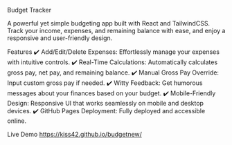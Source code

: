 Budget Tracker

A powerful yet simple budgeting app built with React and TailwindCSS. Track your income, expenses, and remaining balance with ease, and enjoy a responsive and user-friendly design.

Features
✔️ Add/Edit/Delete Expenses: Effortlessly manage your expenses with intuitive controls.
✔️ Real-Time Calculations: Automatically calculates gross pay, net pay, and remaining balance.
✔️ Manual Gross Pay Override: Input custom gross pay if needed.
✔️ Witty Feedback: Get humorous messages about your finances based on your budget.
✔️ Mobile-Friendly Design: Responsive UI that works seamlessly on mobile and desktop devices.
✔️ GitHub Pages Deployment: Fully deployed and accessible online.

Live Demo
https://kiss42.github.io/budgetnew/
